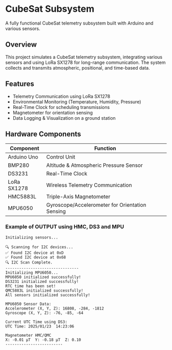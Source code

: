 # CubeSat Subsystem

A fully functional CubeSat telemetry subsystem built with Arduino and various sensors.

## Overview

This project simulates a CubeSat telemetry subsystem, integrating various sensors and using LoRa SX1278 for long-range communication. The system collects and transmits atmospheric, positional, and time-based data.

## Features

- Telemetry Communication using LoRa SX1278
- Environmental Monitoring (Temperature, Humidity, Pressure)
- Real-Time Clock for scheduling transmissions
- Magnetometer for orientation sensing
- Data Logging & Visualization on a ground station

## Hardware Components

| Component        | Function                                        |
|-----------------|------------------------------------------------|
| Arduino Uno | Control Unit | 
| BMP280 | Altitude & Atmospheric Pressure Sensor | 
| DS3231 | Real-Time Clock |
| LoRa SX1278 | Wireless Telemetry Communication | 
| HMC5883L | Triple-Axis Magnetometer |
| MPU6050 | Gyroscope/Accelerometer for Orientation Sensing |

### Example of OUTPUT using HMC, DS3 and MPU

```shell script
Initializing sensors...

🔍 Scanning for I2C devices...
✅ Found I2C device at 0xD
✅ Found I2C device at 0x68
🔍 I2C Scan Complete.
--------------------------------
Initializing MPU6050...
MPU6050 initialized successfully!
DS3231 initialized successfully!
RTC time has been set!
QMC5883L initialized successfully!
All sensors initialized successfully!

MPU6050 Sensor Data:
Accelerometer (X, Y, Z): 16808, -284, -1812
Gyroscope (X, Y, Z): -76, -85, -64

Current UTC Time using DS3:
UTC Time: 2025/01/23  14:23:06

Magnetometer HMC/QMC
X: -0.01 µT  Y: -0.18 µT  Z: 0.10
-------------------------
```
